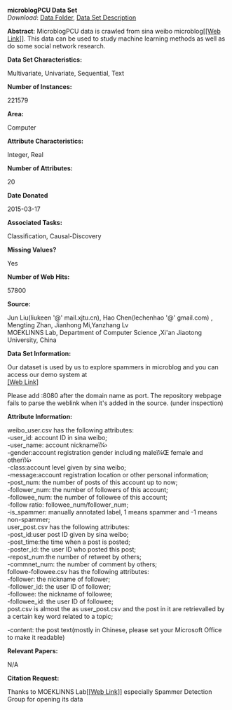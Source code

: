 **microblogPCU Data Set**  
_Download_: [Data Folder](../machine-learning-databases/00323/), [Data Set Description](#)

**Abstract**: MicroblogPCU data is crawled from sina weibo microblog\[[\[Web Link\]](https://weibo.com/)\]. This data can be used to study machine learning methods as well as do some social network research.

**Data Set Characteristics:** 

Multivariate, Univariate, Sequential, Text

**Number of Instances:**

221579

**Area:**

Computer

**Attribute Characteristics:**

Integer, Real

**Number of Attributes:**

20

**Date Donated**

2015-03-17

**Associated Tasks:**

Classification, Causal-Discovery

**Missing Values?**

Yes

**Number of Web Hits:**

57800

  

**Source:**

Jun Liu(liukeen '@' mail.xjtu.cn), Hao Chen(lechenhao '@' gmail.com) , Mengting Zhan, Jianhong Mi,Yanzhang Lv  
MOEKLINNS Lab, Department of Computer Science ,Xi'an Jiaotong University, China  

  

**Data Set Information:**

Our dataset is used by us to explore spammers in microblog and you can access our demo system at  
[\[Web Link\]](http://sd.skyclass.net/Spammer/dia.jsp)  
  
Please add :8080 after the domain name as port. The repository webpage fails to parse the weblink when it's added in the source. (under inspection)

  

**Attribute Information:**

weibo\_user.csv has the following attributes:  
\-user\_id: account ID in sina weibo;  
\-user\_name: account nicknameï¼›  
\-gender:account registration gender including maleï¼Œ female and otherï¼›  
\-class:account level given by sina weibo;  
\-message:account registration location or other personal information;  
\-post\_num: the number of posts of this account up to now;  
\-follower\_num: the number of followers of this account;  
\-followee\_num: the number of followee of this account;  
\-follow ratio: followee\_num/follower\_num;  
\-is\_spammer: manually annotated label, 1 means spammer and -1 means non-spammer;  
user\_post.csv has the following attributes:  
\-post\_id:user post ID given by sina weibo;  
\-post\_time:the time when a post is posted;  
\-poster\_id: the user ID who posted this post;  
\-repost\_num:the number of retweet by others;  
\-commnet\_num: the number of comment by others;  
followe-followee.csv has the following attributes:  
\-follower: the nickname of follower;  
\-follower\_id: the user ID of follower;  
\-followee: the nickname of followee;  
\-followee\_id: the user ID of followee;  
post.csv is almost the as user\_post.csv and the post in it are retrievalled by a certain key word related to a topic;  
  
\-content: the post text(mostly in Chinese, please set your Microsoft Office to make it readable)

  

**Relevant Papers:**

N/A

  
  

**Citation Request:**

Thanks to MOEKLINNS Lab\[[\[Web Link\]](http://labs.xjtudlc.com/labs/zscl.html)\] especially Spammer Detection Group for opening its data
